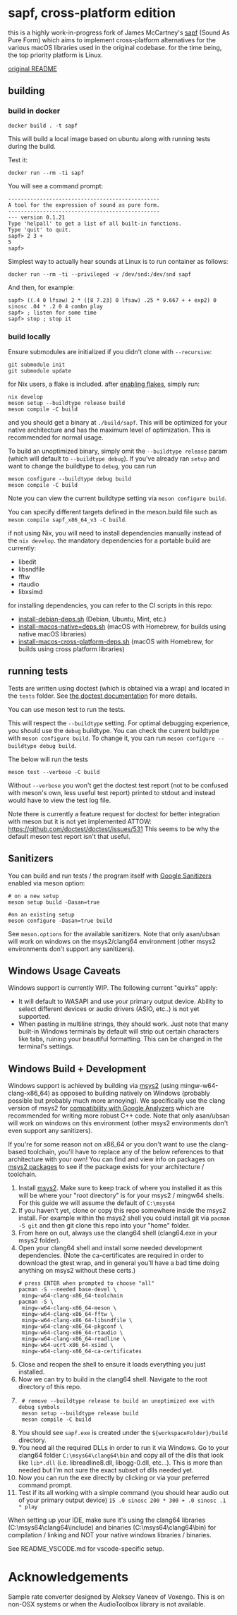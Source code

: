 # sapf, cross-platform edition

this is a highly work-in-progress fork of James McCartney's [sapf](https://github.com/lfnoise/sapf) (Sound As Pure Form) which aims to implement cross-platform alternatives for the various macOS libraries used in the original codebase. for the time being, the top priority platform is Linux.

[original README](README.txt)

## building

### build in docker

```shell
docker build . -t sapf 
```

This will build a local image based on ubuntu along with running tests during the build.

Test it:

```shell
docker run --rm -ti sapf
```

You will see a command prompt:
```
------------------------------------------------                                                                        
A tool for the expression of sound as pure form.
------------------------------------------------
--- version 0.1.21
Type 'helpall' to get a list of all built-in functions.
Type 'quit' to quit.
sapf> 2 3 +
5
sapf> 
```

Simplest way to actually hear sounds at Linux is to run container as follows: 

```
docker run --rm -ti --privileged -v /dev/snd:/dev/snd sapf 
```

And then, for example: 

```
sapf> ((.4 0 lfsaw) 2 * ([8 7.23] 0 lfsaw) .25 * 9.667 + + exp2) 0 sinosc .04 * .2 0 4 combn play
sapf> ; listen for some time
sapf> stop ; stop it
```

### build locally

Ensure submodules are initialized if you didn't clone with `--recursive`:
```shell
git submodule init
git submodule update
```

for Nix users, a flake is included. after [enabling flakes](https://nixos.wiki/wiki/Flakes), simply run:

```shell
nix develop
meson setup --buildtype release build
meson compile -C build
```

and you should get a binary at `./build/sapf`. This will be optimized for your
native architecture and has the maximum level of optimization. This is recommended for
normal usage. 

To build an
unoptimized binary, simply omit the `--buildtype release` param (which will default to
`--buildtype debug`). If you've already ran `setup` and want to change the buildtype to `debug`, you can run
```shell
meson configure --buildtype debug build
meson compile -C build
```
Note you can view the current buildtype setting via `meson configure build`.

You can specify different targets defined in the meson.build file such as `meson compile sapf_x86_64_v3 -C build`.

if not using Nix, you will need to install dependencies manually instead of the `nix develop`. the mandatory dependencies for a portable build are currently:

- libedit
- libsndfile
- fftw
- rtaudio
- libxsimd

for installing dependencies, you can refer to the CI scripts in this repo:

- [install-debian-deps.sh](.github/scripts/install-debian-deps.sh) (Debian, Ubuntu, Mint, etc.)
- [install-macos-native=deps.sh](.github/scripts/install-macos-native-deps.sh) (macOS with Homebrew, for builds using native macOS libraries)
- [install-macos-cross-platform-deps.sh](.github/scripts/install-macos-cross-platform-deps.sh) (macOS with Homebrew, for builds using cross platform libraries)

## running tests
Tests are written using doctest (which is obtained via a wrap) and located in the `tests` folder.
See [the doctest documentation](https://github.com/doctest/doctest/tree/master?tab=readme-ov-file#documentation) for more details.

You can use meson test to run the tests.

This will respect the `--buildtype` setting. For optimal debugging experience,
you should use the `debug` buildtype. You can check the current buildtype with
`meson configure build`. To change it, you can run `meson configure --buildtype debug build`.

The below will run the tests
```shell
meson test --verbose -C build
```
Without `--verbose` you won't get the doctest test report (not to be confused with meson's
own, less useful test report) printed to stdout and instead would have to view the test
log file.

Note there is currently a feature request for doctest for better integration 
with meson but it is not yet implemented ATTOW: https://github.com/doctest/doctest/issues/531
This seems to be why the default meson test report isn't that useful.

## Sanitizers

You can build and run tests / the program itself with [Google Sanitizers](https://github.com/google/sanitizers) enabled
via meson option:
```shell
# on a new setup
meson setup build -Dasan=true

#on an existing setup
meson configure -Dasan=true build
```

See `meson.options` for the available sanitizers. Note that only asan/ubsan will work on windows on
the msys2/clang64 environment (other msys2 environments don't support any sanitizers).

## Windows Usage Caveats

Windows support is currently WIP. The following current "quirks" apply:

- It will default to WASAPI and use your primary output device. Ability to select different devices or audio drivers (ASIO, etc..) is not yet supported.
- When pasting in multiline strings, they should work. Just note that many built-in Windows terminals by default will strip out certain characters like tabs,
    ruining your beautiful formatting. This can be changed in the terminal's settings.

## Windows Build + Development

Windows support is achieved by building via [msys2](https://www.msys2.org/) (using mingw-w64-clang-x86_64) 
as opposed to building natively on Windows (probably possible but probably much more annoying).
We specifically use the clang version of msys2 for [compatibility with Google Analyzers](https://github.com/msys2/MINGW-packages/issues/3163#issuecomment-2451639935)
which are recommended for writing more robust C++ code.
Note that only asan/ubsan will work on windows on
this environment (other msys2 environments don't even support any sanitizers).

If you're for some reason not on x86_64 or you don't want to use the clang-based toolchain, 
you'll have to replace any of the below references to that architecture with your own! 
You can find and view info on packages on [msys2 packages](https://packages.msys2.org/queue) to see if the package exists for your architecture / toolchain. 

1. Install [msys2](https://www.msys2.org/). Make sure to keep track of where you installed it as this will be where your
"root directory" is for your msys2 / mingw64 shells. For this guide we will assume the default of `C:\msys64`
2. If you haven't yet, clone or copy this repo somewhere inside the msys2 install. For example within the msys2 shell you could install git via
`pacman -S git` and then git clone this repo into your "home" folder.
3. From here on out, always use the clang64 shell (clang64.exe in your msys2 folder).
4. Open your clang64 shell and install some needed development dependencies.
    (Note the ca-certificates are required in order to download the gtest wrap, and in general you'll
    have a bad time doing anything on msys2 without these certs.)
   ```shell
   # press ENTER when prompted to choose "all"
   pacman -S --needed base-devel \
    mingw-w64-clang-x86_64-toolchain
   pacman -S \
    mingw-w64-clang-x86_64-meson \
    mingw-w64-clang-x86_64-fftw \
    mingw-w64-clang-x86_64-libsndfile \
    mingw-w64-clang-x86_64-pkgconf \
    mingw-w64-clang-x86_64-rtaudio \
    mingw-w64-clang-x86_64-readline \
    mingw-w64-ucrt-x86_64-xsimd \
    mingw-w64-clang-x86_64-ca-certificates
   ```
5. Close and reopen the shell to ensure it loads everything you just installed. 
6. Now we can try to build in the clang64 shell.
Navigate to the root directory of this repo.
7. ```shell
    # remove --buildtype release to build an unoptimized exe with debug symbols
    meson setup --buildtype release build 
    meson compile -C build
    ```
8. You should see `sapf.exe` is created under the `${workspaceFolder}/build` directory.
9. You need all the required DLLs in order to run it via Windows. Go to your clang64 folder `C:\msys64\clang64\bin`
and copy all of the dlls that look like `lib*.dll` (i.e. libreadline8.dll, libogg-0.dll, etc...). This is
more than needed but I'm not sure the exact subset of dlls needed yet.
10. Now you can run the exe directly by clicking or via your preferred command prompt.
11. Test if its all working with a simple command (you should hear audio out of your primary output device)
`15 .0 sinosc 200 * 300 + .0 sinosc .1 * play`

When setting up your IDE, make sure it's using the clang64 libraries (C:\msys64\clang64\include)
and binaries (C:\msys64\clang64\bin) for compilation / linking and NOT your native windows libraries / binaries.

See README_VSCODE.md for vscode-specific setup.

# Acknowledgements

Sample rate converter designed by Aleksey Vaneev of Voxengo.
This is on non-OSX systems or when the AudioToolbox library is not available.
